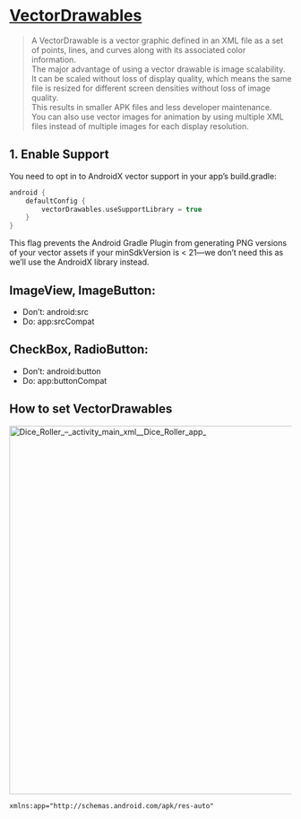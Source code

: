 # **[VectorDrawables](https://developer.android.com/guide/topics/graphics/vector-drawable-resources#vector-drawable-class)** 
> A VectorDrawable is a vector graphic defined in an XML file as a set of points, lines, and curves along with its associated color information.  
The major advantage of using a vector drawable is image scalability.  
It can be scaled without loss of display quality, which means the same file is resized for different screen densities without loss of image quality.  
This results in smaller APK files and less developer maintenance.  
You can also use vector images for animation by using multiple XML files instead of multiple images for each display resolution.

## 1. Enable Support
You need to opt in to AndroidX vector support in your app’s build.gradle:
```gradle 
android {
    defaultConfig {
        vectorDrawables.useSupportLibrary = true
    }
}
```
This flag prevents the Android Gradle Plugin from generating PNG versions of your vector assets if your minSdkVersion is < 21—we don’t need this as we’ll use the AndroidX library instead.

## ImageView, ImageButton:
* Don’t: android:src
* Do: app:srcCompat

## CheckBox, RadioButton:
* Don’t: android:button
* Do: app:buttonCompat

## How to set VectorDrawables
<img width="657" alt="Dice_Roller_–_activity_main_xml__Dice_Roller_app_" src="https://user-images.githubusercontent.com/47273077/147915080-a0ded3a8-ac62-449e-b921-2c8aa2512a6e.png">

```xml
xmlns:app="http://schemas.android.com/apk/res-auto"
```
